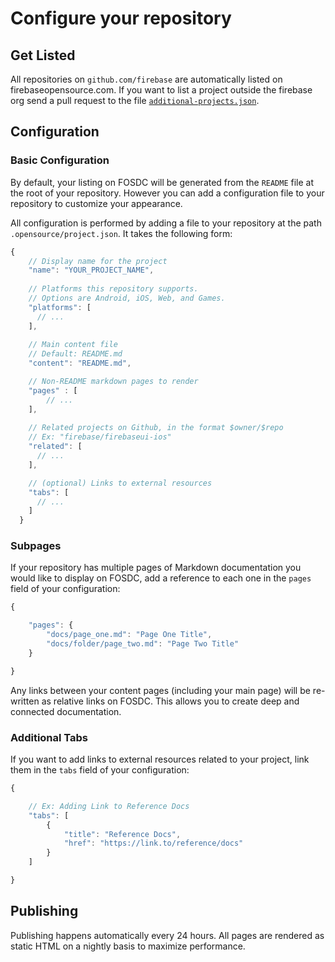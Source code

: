 # Configure your repository

## Get Listed

All repositories on `github.com/firebase` are automatically listed on 
firebaseopensource.com. If you want to list a project outside the firebase org
send a pull request to the file [`additional-projects.json`][additional-projects].

## Configuration

### Basic Configuration

By default, your listing on FOSDC will be generated from the `README` file at the
root of your repository. However you can add a configuration file to your repository
to customize your appearance.

All configuration is performed by adding a file to your repository at the path
`.opensource/project.json`. It takes the following form:

```javascript
{
    // Display name for the project
    "name": "YOUR_PROJECT_NAME",
  
    // Platforms this repository supports. 
    // Options are Android, iOS, Web, and Games.
    "platforms": [
      // ...
    ],
  
    // Main content file
    // Default: README.md
    "content": "README.md",

    // Non-README markdown pages to render
    "pages" : [
        // ...
    ],
  
    // Related projects on Github, in the format $owner/$repo
    // Ex: "firebase/firebaseui-ios"
    "related": [
      // ...
    ],

    // (optional) Links to external resources
    "tabs": [
      // ...
    ]
  }
```

### Subpages

If your repository has multiple pages of Markdown documentation you would like to
display on FOSDC, add a reference to each one in the `pages` field of your configuration:

```javascript
{

    "pages": {
        "docs/page_one.md": "Page One Title",
        "docs/folder/page_two.md": "Page Two Title"
    }

}
```

Any links between your content pages (including your main page) will be re-written as relative
links on FOSDC. This allows you to create deep and connected documentation.

### Additional Tabs

If you want to add links to external resources related to your project,
 link them in the `tabs` field of your configuration:

```javascript
{

    // Ex: Adding Link to Reference Docs
    "tabs": [
        {
            "title": "Reference Docs",
            "href": "https://link.to/reference/docs"
        }
    ]

}
```

## Publishing

Publishing happens automatically every 24 hours. All pages are rendered as static HTML on a
nightly basis to maximize performance.

[additional-projects]:https://github.com/firebase/firebaseopensource.com/blob/master/config/additional_projects.json

